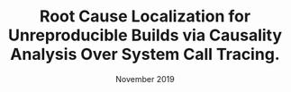 ---
title: "Root Cause Localization for Unreproducible Builds via Causality Analysis Over System Call Tracing."
authors: Zhilei Ren, <b>Changlin Liu</b>, Xusheng Xiao, He Jiang, Tao Xie
collection: publications
# permalink: /publication/2010-10-01-paper-title-number-2
excerpt: 'A framework that leverages the uniform interfaces of system call tracing for monitoring executed build commands in diverse build environments and identifies the root causes for unreproducible builds by analyzing the system call traces of the executed build commands.'
date: November 2019
venue: 'In Preceedings of the 34th IEEE/ACM International Conference on Automated Software Engineering (ASE 2019)'
location: San Diego
paperurl: 'https://dl.acm.org/doi/10.1109/ASE.2019.00056'
#citation: 'Your Name, You. (2009). &quot;Paper Title Number 1.&quot; <i>Journal 1</i>. 1(1).'
---